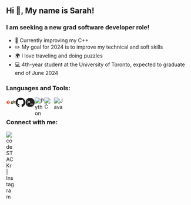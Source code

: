 ## Hi :wave:, My name is Sarah!

### I am seeking a new grad software developer role!
- :brain: Currently improving my C++
- :pencil2: My goal for 2024 is to improve my technical and soft skills
- :earth_africa: I love traveling and doing puzzles
- :computer: 4th-year student at the University of Toronto, expected to graduate end of June 2024

### Languages and Tools:
[<img align="left" alt="Git" width="26px" src="https://raw.githubusercontent.com/github/explore/80688e429a7d4ef2fca1e82350fe8e3517d3494d/topics/git/git.png" />][source]
[<img align="left" alt="GitHub" width="26px" src="https://raw.githubusercontent.com/github/explore/78df643247d429f6cc873026c0622819ad797942/topics/github/github.png" />][source]
[<img align="left" alt="Terminal" width="26px" src="https://raw.githubusercontent.com/github/explore/80688e429a7d4ef2fca1e82350fe8e3517d3494d/topics/terminal/terminal.png" />][source]
[<img align="left" alt="Python" width="26px" src = "https://cdn.jsdelivr.net/npm/simple-icons@5.14.0/icons/python.svg" />][source]
[<img align="left" alt="C" width="26px" src="https://cdn.jsdelivr.net/npm/simple-icons@5.14.0/icons/c.svg" />][source]
[<img align="left" alt="Java" width="26px" src="https://cdn.jsdelivr.net/npm/simple-icons@5.14.0/icons/java.svg"/>][source]

<br />
<br />

### Connect with me:
[<img align="left" alt="codeSTACKr | Instagram" width="22px" src="https://cdn.jsdelivr.net/npm/simple-icons@v3/icons/instagram.svg" />][instagram]


[instagram]: https://instagram.com/sarah_khv 
[source]: https://www.jsdelivr.com/package/npm/simple-icons?path=icons
